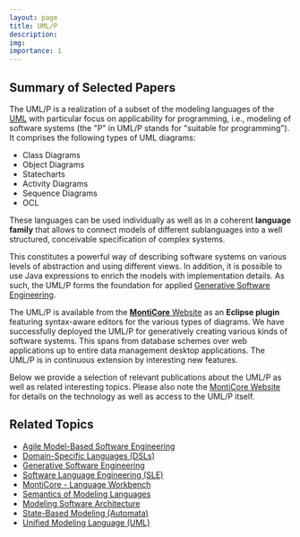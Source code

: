 ```yaml
---
layout: page
title: UML/P
description: 
img: 
importance: 1
---
```


## Summary of Selected Papers
The UML/P is a realization of a subset of the modeling languages of the 
[UML](/topics/Unified-Modeling-Language) with particular focus on applicability 
for programming, i.e., modeling of software systems (the "P" in UML/P stands for 
"suitable for programming"). It comprises the following types of UML diagrams:

- Class Diagrams
- Object Diagrams
- Statecharts
- Activity Diagrams
- Sequence Diagrams
- OCL

These languages can be used individually as well as in a coherent **language 
family** that allows to connect models of different sublanguages into a well 
structured, conceivable specification of complex systems.

This constitutes a powerful way of describing software systems on various levels 
of abstraction and using different views. In addition, it is possible to use 
Java expressions to enrich the models with implementation details. As such, the 
UML/P forms the foundation for applied [Generative Software 
Engineering](/topics/Generative-SE).

The UML/P is available from the [**MontiCore** Website](http://monticore.de/) as 
an **Eclipse plugin** featuring syntax-aware editors for the various types of 
diagrams. We have successfully deployed the UML/P for generatively creating 
various kinds of software systems. This spans from database schemes over web 
applications up to entire data management desktop applications. The UML/P is in 
continuous extension by interesting new features.

Below we provide a selection of relevant publications about the UML/P as well as 
related interesting topics. Please also note the [MontiCore 
Website](http://monticore.de/) for details on the technology as well as access 
to the UML/P itself.

## Related Topics
- [Agile Model-Based Software Engineering](/topics/Agile-MBSE)
- [Domain-Specific Languages (DSLs)](/topics/Domain-Specific-Languages)
- [Generative Software Engineering](/topics/Generative-SE)
- [Software Language Engineering (SLE)](/topics/Language-Engineering)
- [MontiCore - Language Workbench](/topics/MontiCore)
- [Semantics of Modeling Languages](/topics/Semantics)
- [Modeling Software Architecture](/topics/Software-Architecture)
- [State-Based Modeling (Automata)](/topics/State-Based-Modeling)
- [Unified Modeling Language (UML)](/topics/Unified-Modeling-Language)
